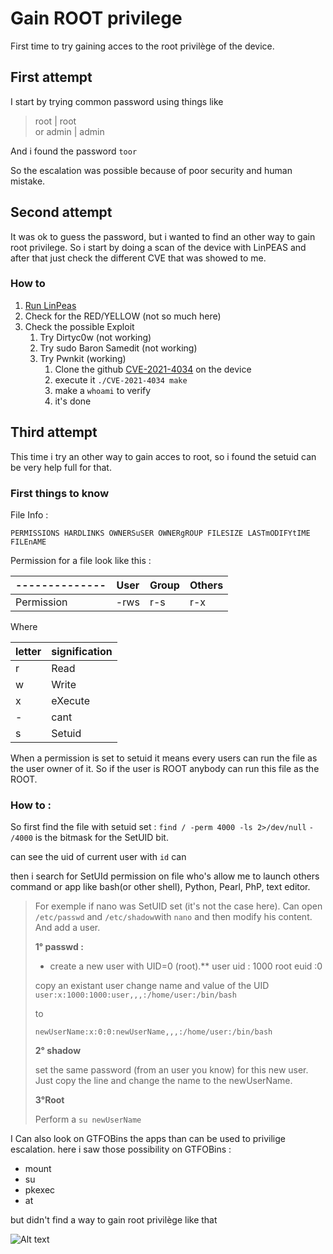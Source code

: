# Gain ROOT privilege

First time to try gaining acces to the root privilège of the device.

## First attempt
I start by trying common password using things like 
> root | root  
> or
> admin | admin

And i found the password `toor`

So the escalation was possible because of poor security and human mistake.

## Second attempt
It was ok to guess the password, but i wanted to find an other way to gain root privilege. 
So i start by doing a scan of the device with LinPEAS and after that just check the different CVE that was showed to me.

### How to

1. [Run LinPeas](https://github.com/carlospolop/PEASS-ng/tree/master/linPEAS) 
2. Check for the RED/YELLOW  (not so much here)
3. Check the possible Exploit
	1. Try Dirtyc0w (not working)
	2. Try sudo Baron Samedit (not working)
	3. Try Pwnkit (working)
		1. Clone the github [CVE-2021-4034](https://github.com/berdav/CVE-2021-4034) on the device
		2. execute it `./CVE-2021-4034 make`
		3. make a `whoami` to verify
		4. it's done


## Third attempt

This time i try an other way to gain acces to root, so i found the setuid can be very help full for that.

### First things to know 
File Info :

`PERMISSIONS HARDLINKS OWNERSuSER OWNERgROUP FILESIZE LASTmODIFYtIME FILEnAME`

Permission for a file look like this : 

| --------------    | User   | Group       | Others |
|-------------------|------------------|-------------------|------|
| Permission           | -rws    | r-s    | r-x  |

Where 

| letter    | signification   |
|-------------------|------------------|
|      r      |  Read  | 
|      w      |  Write  | 
|       x     |  eXecute  | 
|       -     |   cant | 
|       s     |   Setuid | 

When a permission is set to setuid it means every users can run the file as the user owner of it. So if the user is ROOT anybody can run this file as the ROOT.

### How to :

So first find the file with setuid set : `find / -perm 4000 -ls 2>/dev/null`
	`- /4000` is the bitmask for the SetUID bit. 
	
can see the uid of current user with `id`
can 

then i search for SetUId permission on file who's allow me to launch others command or app like bash(or other shell), Python, Pearl, PhP, text editor. 

>For exemple if nano was SetUID set (it's not the case here).
>Can open `/etc/passwd`  and `/etc/shadow`with `nano` and then modify his content. And add a user.
>
>**1° passwd  :**
>-  create a new user with UID=0 (root).**
>user uid : 1000 root euid :0
>
>copy an existant user change name and value of the UID
>`user:x:1000:1000:user,,,:/home/user:/bin/bash` 
>
>to
>
>`newUserName:x:0:0:newUserName,,,:/home/user:/bin/bash`
>
>**2° shadow**
>
>set the same password  (from an user you know) for this new user. Just copy the line and change the name to the newUserName.
>
>**3°Root**
>
>Perform a `su newUserName`



I Can also look on GTFOBins the apps than can be used to privilige escalation. here i saw those possibility on GTFOBins :
- mount
- su
- pkexec
- at

but didn't find a way to gain root privilège like that




![Alt text](https://camo.githubusercontent.com/6938b7b72057ec15b07e3e751d486ecfb812a6899a52957e8bdb944dd7cdceb3/68747470733a2f2f692e70696e696d672e636f6d2f373336782f62302f33332f38372f62303333383735353235376633343836386538383039313636623766313833362e6a7067)

